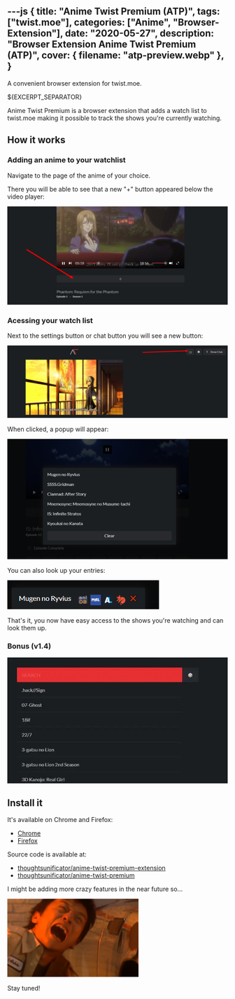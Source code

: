 ---js
{
	title: "Anime Twist Premium (ATP)",
	tags: ["twist.moe"],
	categories: ["Anime", "Browser-Extension"],
	date: "2020-05-27",
	description: "Browser Extension Anime Twist Premium (ATP)",
	cover: {
		filename: "atp-preview.webp"
	},
}
---
A convenient browser extension for twist.moe.
<!--more--> ${EXCERPT_SEPARATOR}
Anime Twist Premium is a browser extension that adds a watch list to twist.moe making it possible to track the shows you're currently watching.

## How it works

### Adding an anime to your watchlist

Navigate to the page of the anime of your choice.

There you will be able to see that a new "+" button appeared below the video player:

![atp-anime](/image/atp-anime.jpg)

### Acessing your watch list

Next to the settings button or chat button you will see a new button:

![atp-watchlist-menu](/image/atp-watchlist-menu.jpg)

When clicked, a popup will appear:

![atp-watchlist](/image/atp-watchlist.jpg)

You can also look up your entries:

![atp-lookup](/image/atp-lookup.png)

That's it, you now have easy access to the shows you're watching and can look them up.

### Bonus (v1.4)

![atp-random](/image/atp-random.webp)

## Install it

It's available on Chrome and Firefox:
- [Chrome](https://chrome.google.com/webstore/detail/anime-twist-premium/nkojcnopablpombnbfadmhbhdlepgcdo)
- [Firefox](https://addons.mozilla.org/en-US/firefox/addon/anime-twist-premium/)

Source code is available at:
- [thoughtsunificator/anime-twist-premium-extension](https://github.com/thoughtsunificator/anime-twist-premium-extension)
- [thoughtsunificator/anime-twist-premium](https://github.com/thoughtsunificator/anime-twist-premium)

I might be adding more crazy features in the near future so...

<img alt="akihito-san" src="/image/akihito-san.jpg" width="300">

Stay tuned!
